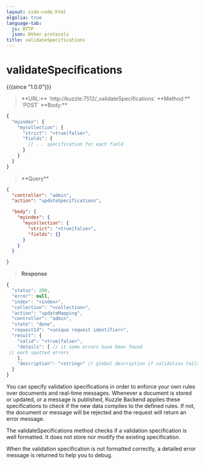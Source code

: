 ```yaml
---
layout: side-code.html
algolia: true
language-tab:
  js: HTTP
  json: Other protocols
title: validateSpecifications
---
```


# validateSpecifications

{{{since "1.0.0"}}}

<blockquote class="js">
<p>
**URL:** `http://kuzzle:7512/_validateSpecifications`  
**Method:** `POST`  
**Body:**
</p>
</blockquote>


```js
{
  "myindex": {
    "mycollection": {
      "strict": "<true|false>",
      "fields": {
        // ... specification for each field
      }
    }
  }
}
```


<blockquote class="json">
<p>
**Query**
</p>
</blockquote>


```json
{
  "controller": "admin",
  "action": "updateSpecifications",

  "body": {
    "myindex": {
      "mycollection": {
        "strict": "<true|false>",
        "fields": {}
      }
    }
  }

}
```

>**Response**

```javascript
{
  "status": 200,
  "error": null,
  "index": "<index>",
  "collection": "<collection>",
  "action": "updateMapping",
  "controller": "admin",
  "state": "done",
  "requestId": "<unique request identifier>",
  "result": {
    "valid": "<true|false>",
    "details": [ // it some errors have been found
 // each spotted errors
    ],
    "description": "<string>" // global description if validation fails
  }
}
```

You can specify validation specifications in order to enforce your own rules over documents and real-time messages.
Whenever a document is stored or updated, or a message is published, Kuzzle Backend applies these specifications to check if the new data complies to the defined rules. If not, the document or message will be rejected and the request will return an error message.

The validateSpecifications method checks if a validation specification is well formatted. It does not store nor modify the existing specification.

When the validation specification is not formatted correctly, a detailed error message is returned to help you to debug.
